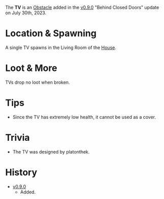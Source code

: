 The **TV** is an [Obstacle](/obstacles) added in the [v0.9.0](https://github.com/HasangerGames/suroi/releases/tag/v0.9.0) "Behind Closed Doors" update on July 30th, 2023.

# Location & Spawning

A single TV spawns in the Living Room of the [House](/buildings/house).

# Loot & More

TVs drop no loot when broken.

# Tips

- Since the TV has extremely low health, it cannot be used as a cover.

# Trivia

- The TV was designed by platonthek.

# History

- [v0.9.0](https://github.com/HasangerGames/suroi/releases/tag/v0.9.0)
  - Added.

